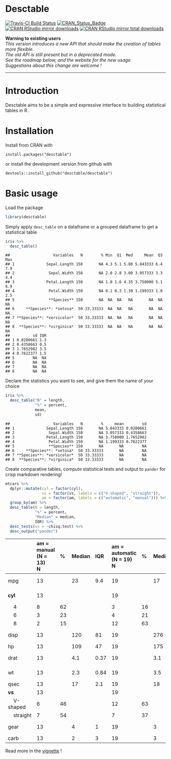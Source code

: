 Desctable
================

[![Travis-CI Build
Status](https://travis-ci.org/desctable/desctable.svg?branch=master)](https://travis-ci.org/desctable/desctable)
[![CRAN_Status_Badge](http://www.r-pkg.org/badges/version/desctable)](https://cran.r-project.org/package=desctable)
[![CRAN RStudio mirror
downloads](http://cranlogs.r-pkg.org/badges/desctable)](https://www.r-pkg.org:443/pkg/desctable)
[![CRAN RStudio mirror total
downloads](http://cranlogs.r-pkg.org/badges/grand-total/desctable)](https://www.r-pkg.org:443/pkg/desctable)

**Warning to existing users**  
*This version introduces a new API that should make the creation of
tables more flexible.  
The old API is still present but in a deprecated mode.  
See the roadmap below, and the website for the new usage.  
Suggestions about this change are welcome !*

------------------------------------------------------------------------

# Introduction

Desctable aims to be a simple and expressive interface to building
statistical tables in R.

# Installation

Install from CRAN with

    install.packages("desctable")

or install the development version from github with

    devtools::install_github("desctable/desctable")

# Basic usage

Load the package

``` r
library(desctable)
```

Simply apply `desc_table` on a dataframe or a grouped dataframe to get a
statistical table

``` r
iris %>%
  desc_table()
```

    ##                   Variables   N        % Min  Q1  Med     Mean  Q3 Max
    ## 1              Sepal.Length 150       NA 4.3 5.1 5.80 5.843333 6.4 7.9
    ## 2               Sepal.Width 150       NA 2.0 2.8 3.00 3.057333 3.3 4.4
    ## 3              Petal.Length 150       NA 1.0 1.6 4.35 3.758000 5.1 6.9
    ## 4               Petal.Width 150       NA 0.1 0.3 1.30 1.199333 1.8 2.5
    ## 5               **Species** 150       NA  NA  NA   NA       NA  NA  NA
    ## 6     **Species**: *setosa*  50 33.33333  NA  NA   NA       NA  NA  NA
    ## 7 **Species**: *versicolor*  50 33.33333  NA  NA   NA       NA  NA  NA
    ## 8  **Species**: *virginica*  50 33.33333  NA  NA   NA       NA  NA  NA
    ##          sd IQR
    ## 1 0.8280661 1.3
    ## 2 0.4358663 0.5
    ## 3 1.7652982 3.5
    ## 4 0.7622377 1.5
    ## 5        NA  NA
    ## 6        NA  NA
    ## 7        NA  NA
    ## 8        NA  NA

Declare the statistics you want to see, and give them the name of your
choice

``` r
iris %>%
  desc_table("N" = length,
             "%" = percent,
             mean,
             sd)
```

    ##                   Variables   N        %     mean        sd
    ## 1              Sepal.Length 150       NA 5.843333 0.8280661
    ## 2               Sepal.Width 150       NA 3.057333 0.4358663
    ## 3              Petal.Length 150       NA 3.758000 1.7652982
    ## 4               Petal.Width 150       NA 1.199333 0.7622377
    ## 5               **Species** 150       NA       NA        NA
    ## 6     **Species**: *setosa*  50 33.33333       NA        NA
    ## 7 **Species**: *versicolor*  50 33.33333       NA        NA
    ## 8  **Species**: *virginica*  50 33.33333       NA        NA

Create comparative tables, compute statistical tests and output to
`pander` for crisp markdown rendering!

``` r
mtcars %>%
  dplyr::mutate(cyl = factor(cyl),
                vs = factor(vs, labels = c("V-shaped", "straight")),
                am = factor(am, labels = c("automatic", "manual"))) %>%
  group_by(am) %>%
  desc_table(N = length,
             "%" = percent,
             "Median" = median,
             IQR) %>%
  desc_tests(vs = ~chisq.test) %>%
  desc_output("pander")
```

|              | am = manual</br> (N = 13)</br> N | %   | Median | IQR  | am = automatic</br> (N = 19)</br> N | %   | Median | IQR  | p      | test        |
|:-------------|:---------------------------------|:----|:-------|:-----|:------------------------------------|:----|:-------|:-----|:-------|:------------|
| mpg          | 13                               |     | 23     | 9.4  | 19                                  |     | 17     | 4.2  | ≤ 0.01 | wilcox.test |
| **cyl**      | 13                               |     |        |      | 19                                  |     |        |      | ≤ 0.01 | fisher.test |
|     4        | 8                                | 62  |        |      | 3                                   | 16  |        |      |        |             |
|     6        | 3                                | 23  |        |      | 4                                   | 21  |        |      |        |             |
|     8        | 2                                | 15  |        |      | 12                                  | 63  |        |      |        |             |
| disp         | 13                               |     | 120    | 81   | 19                                  |     | 276    | 164  | ≤ 0.01 | wilcox.test |
| hp           | 13                               |     | 109    | 47   | 19                                  |     | 175    | 76   | 0.046  | wilcox.test |
| drat         | 13                               |     | 4.1    | 0.37 | 19                                  |     | 3.1    | 0.63 | ≤ 0.01 | wilcox.test |
| wt           | 13                               |     | 2.3    | 0.84 | 19                                  |     | 3.5    | 0.41 | ≤ 0.01 | wilcox.test |
| qsec         | 13                               |     | 17     | 2.1  | 19                                  |     | 18     | 2    | 0.27   | wilcox.test |
| **vs**       | 13                               |     |        |      | 19                                  |     |        |      | 0.56   | chisq.test  |
|     V-shaped | 6                                | 46  |        |      | 12                                  | 63  |        |      |        |             |
|     straight | 7                                | 54  |        |      | 7                                   | 37  |        |      |        |             |
| gear         | 13                               |     | 4      | 1    | 19                                  |     | 3      | 0    | ≤ 0.01 | wilcox.test |
| carb         | 13                               |     | 2      | 3    | 19                                  |     | 3      | 2    | 0.74   | wilcox.test |

Read more in the [vignette](articles/desctable.html) !
